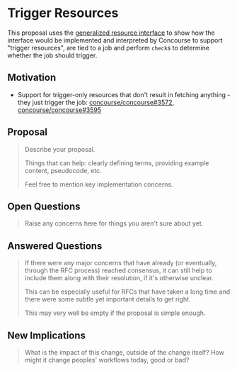 # Trigger Resources

This proposal uses the [generalized resource interface](../024-generalized-resources/proposal.md) to show how the interface would be implemented and interpreted by Concourse to support "trigger resources", are tied to a job and perform `check`s to determine whether the job should trigger.

## Motivation

* Support for trigger-only resources that don't result in fetching anything - they just trigger the job: [concourse/concourse#3572](https://github.com/concourse/concourse/issues/3572), [concourse/concourse#3595](https://github.com/concourse/concourse/issues/3595)

## Proposal

> Describe your proposal.
>
> Things that can help: clearly defining terms, providing example content,
> pseudocode, etc.
>
> Feel free to mention key implementation concerns.

## Open Questions

> Raise any concerns here for things you aren't sure about yet.

## Answered Questions

> If there were any major concerns that have already (or eventually, through
> the RFC process) reached consensus, it can still help to include them along
> with their resolution, if it's otherwise unclear.
>
> This can be especially useful for RFCs that have taken a long time and there
> were some subtle yet important details to get right.
>
> This may very well be empty if the proposal is simple enough.

## New Implications

> What is the impact of this change, outside of the change itself? How might it
> change peoples' workflows today, good or bad?
